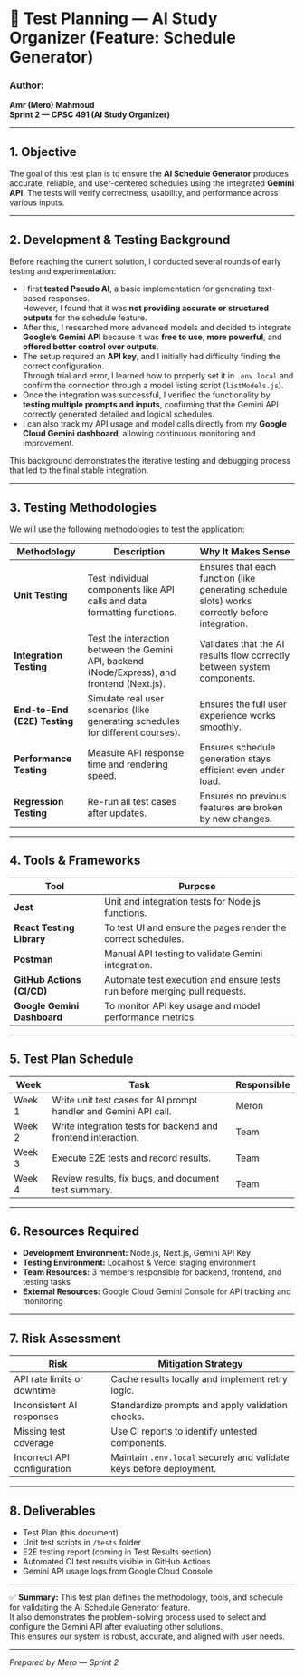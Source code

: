 # 🧪 Test Planning — AI Study Organizer (Feature: Schedule Generator)

### Author:
**Amr (Mero) Mahmoud**  
**Sprint 2 — CPSC 491 (AI Study Organizer)**

---

## 1. Objective

The goal of this test plan is to ensure the **AI Schedule Generator** produces accurate, reliable, and user-centered schedules using the integrated **Gemini API**. The tests will verify correctness, usability, and performance across various inputs.

---

## 2. Development & Testing Background

Before reaching the current solution, I conducted several rounds of early testing and experimentation:

- I first **tested Pseudo AI**, a basic implementation for generating text-based responses.  
  However, I found that it was **not providing accurate or structured outputs** for the schedule feature.  
- After this, I researched more advanced models and decided to integrate **Google’s Gemini API** because it was **free to use**, **more powerful**, and **offered better control over outputs**.  
- The setup required an **API key**, and I initially had difficulty finding the correct configuration.  
  Through trial and error, I learned how to properly set it in `.env.local` and confirm the connection through a model listing script (`listModels.js`).  
- Once the integration was successful, I verified the functionality by **testing multiple prompts and inputs**, confirming that the Gemini API correctly generated detailed and logical schedules.
- I can also track my API usage and model calls directly from my **Google Cloud Gemini dashboard**, allowing continuous monitoring and improvement.

This background demonstrates the iterative testing and debugging process that led to the final stable integration.

---

## 3. Testing Methodologies

We will use the following methodologies to test the application:

| Methodology | Description | Why It Makes Sense |
|--------------|--------------|--------------------|
| **Unit Testing** | Test individual components like API calls and data formatting functions. | Ensures that each function (like generating schedule slots) works correctly before integration. |
| **Integration Testing** | Test the interaction between the Gemini API, backend (Node/Express), and frontend (Next.js). | Validates that the AI results flow correctly between system components. |
| **End-to-End (E2E) Testing** | Simulate real user scenarios (like generating schedules for different courses). | Ensures the full user experience works smoothly. |
| **Performance Testing** | Measure API response time and rendering speed. | Ensures schedule generation stays efficient even under load. |
| **Regression Testing** | Re-run all test cases after updates. | Ensures no previous features are broken by new changes. |

---

## 4. Tools & Frameworks

| Tool | Purpose |
|------|----------|
| **Jest** | Unit and integration tests for Node.js functions. |
| **React Testing Library** | To test UI and ensure the pages render the correct schedules. |
| **Postman** | Manual API testing to validate Gemini integration. |
| **GitHub Actions (CI/CD)** | Automate test execution and ensure tests run before merging pull requests. |
| **Google Gemini Dashboard** | To monitor API key usage and model performance metrics. |

---

## 5. Test Plan Schedule

| Week | Task | Responsible |
|------|-------|-------------|
| Week 1 | Write unit test cases for AI prompt handler and Gemini API call. | Meron |
| Week 2 | Write integration tests for backend and frontend interaction. | Team |
| Week 3 | Execute E2E tests and record results. | Team |
| Week 4 | Review results, fix bugs, and document test summary. | Team |

---

## 6. Resources Required
- **Development Environment:** Node.js, Next.js, Gemini API Key  
- **Testing Environment:** Localhost & Vercel staging environment  
- **Team Resources:** 3 members responsible for backend, frontend, and testing tasks  
- **External Resources:** Google Cloud Gemini Console for API tracking and monitoring  

---

## 7. Risk Assessment
| Risk | Mitigation Strategy |
|------|----------------------|
| API rate limits or downtime | Cache results locally and implement retry logic. |
| Inconsistent AI responses | Standardize prompts and apply validation checks. |
| Missing test coverage | Use CI reports to identify untested components. |
| Incorrect API configuration | Maintain `.env.local` securely and validate keys before deployment. |

---

## 8. Deliverables
- Test Plan (this document)  
- Unit test scripts in `/tests` folder  
- E2E testing report (coming in Test Results section)  
- Automated CI test results visible in GitHub Actions  
- Gemini API usage logs from Google Cloud Console  

---

✅ **Summary:**
This test plan defines the methodology, tools, and schedule for validating the AI Schedule Generator feature.  
It also demonstrates the problem-solving process used to select and configure the Gemini API after evaluating other solutions.  
This ensures our system is robust, accurate, and aligned with user needs.

---

*Prepared by Mero — Sprint 2*
